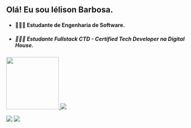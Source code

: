 ## Olá! Eu sou Iélison Barbosa.

- #### 👨🏾‍💻 Estudante de Engenharia de Software.
- ##### 🧑🏾‍💻 Estudante Fullstack CTD - Certified Tech Developer na Digital House.


<div>
  <a href="linkedin.com/in/leticia-coelho-556906188"/>
  <img height="140em" src="https://github-readme-stats.vercel.app/api?username=ielison&show_icons=true&theme=radical"/>
  <img heignt="180em" src="https://github-readme-stats.vercel.app/api/top-langs/?username=ielison&layout=compact&theme=radical"/>
</div>

  <a href="https://www.linkedin.com/in/ielison" target="_blank"><img src="https://img.shields.io/badge/-LinkedIn-%230077B5?style=for-the-badge&logo=linkedin&logoColor=white" target="_blank"></a>
          <a href="https://github.com/ielison"><img src="https://img.shields.io/badge/GitHub-100000?style=for-the-badge&logo=github&logoColor=white"></a>
